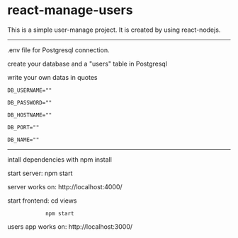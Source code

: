 # react-manage-users

This is a simple user-manage project. It is created by using react-nodejs.

---------------------------------------------------
.env file for Postgresql connection.

create your database and a "users" table in Postgresql 

write your own datas in quotes

    DB_USERNAME=""

    DB_PASSWORD=""

    DB_HOSTNAME=""

    DB_PORT=""

    DB_NAME=""

---------------------------------------------------
intall dependencies with npm install

start server: npm start

server works on: http://localhost:4000/


start frontend: cd views 

                npm start

users app works on: http://localhost:3000/
